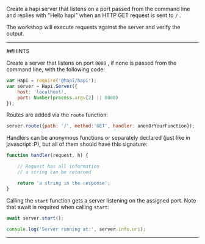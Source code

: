 Create a hapi server that listens on a port passed from the command line and
replies with "Hello hapi" when an HTTP GET request is sent to `/` .


The workshop will execute requests against the server and verify the output.

-----------------------------------------------------------------
##HINTS

Create a server that listens on port `8080` , if none is passed from the command
line, with the following code:

```js
var Hapi = require('@hapi/hapi');
var server = Hapi.Server({
    host: 'localhost',
    port: Number(process.argv[2] || 8080)
});

```

Routes are added via the `route` function:

```js
server.route({path: '/', method:'GET', handler: anonOrYourFunction});
```

Handlers can be anonymous functions or separately declared (just like in
javascript :P), but all of them should have this signature:

```js
function handler(request, h) {

    // Request has all information
    // a string can be returned

    return 'a string in the response';
}
```

Calling the `start` function gets a server listening on the assigned port. Note
that await is required when calling `start`:

```js
await server.start();

console.log('Server running at:', server.info.uri);
```
-----------------------------------------------------------------
